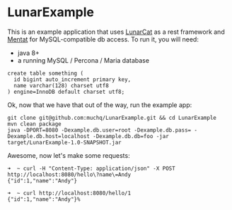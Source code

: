 # LunarExample

This is an example application that uses [LunarCat](https://github.com/muchq/LunarCat) as a rest framework and [Mentat](https://github.com/muchq/Mentat) for MySQL-compatible db access.
To run it, you will need:

 - java 8+
 - a running MySQL / Percona / Maria database
  ```mysql
  create table something (
    id bigint auto_increment primary key,
    name varchar(128) charset utf8
  ) engine=InnoDB default charset utf8;
  ```

Ok, now that we have that out of the way, run the example app:

```shell
git clone git@github.com:muchq/LunarExample.git && cd LunarExample
mvn clean package
java -DPORT=8080 -Dexample.db.user=root -Dexample.db.pass= -Dexample.db.host=localhost -Dexample.db.db=foo -jar target/LunarExample-1.0-SNAPSHOT.jar
```

Awesome, now let's make some requests:

```shell
➜  ~ curl -H "Content-Type: application/json" -X POST http://localhost:8080/hello\?name\=Andy
{"id":1,"name":"Andy"}

➜  ~ curl http://localhost:8080/hello/1
{"id":1,"name":"Andy"}%
```

